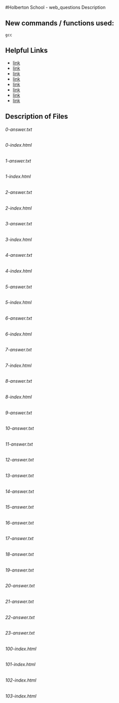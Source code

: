 #Holberton School - web_questions
Description

## New commands / functions used:
``gcc``

## Helpful Links
* [link](http://learn.shayhowe.com/html-css/)
* [link](https://www.codecademy.com/articles/html-inline-styles)
* [link](https://css-tricks.com/specifics-on-css-specificity/)
* [link](http://www.standardista.com/wp-content/uploads/2012/01/specificity3.pdf)
* [link](https://developer.mozilla.org/en-US/docs/Learn/HTML/Introduction_to_HTML)
* [link](https://developer.mozilla.org/en-US/docs/Learn/CSS)
* [link](https://developer.mozilla.org/en-US/)
* [link](https://css-tricks.com/centering-css-complete-guide/)

## Description of Files
<h6>0-answer.txt</h6>

<h6>0-index.html</h6>

<h6>1-answer.txt</h6>

<h6>1-index.html</h6>

<h6>2-answer.txt</h6>

<h6>2-index.html</h6>

<h6>3-answer.txt</h6>

<h6>3-index.html</h6>

<h6>4-answer.txt</h6>

<h6>4-index.html</h6>

<h6>5-answer.txt</h6>

<h6>5-index.html</h6>

<h6>6-answer.txt</h6>

<h6>6-index.html</h6>

<h6>7-answer.txt</h6>

<h6>7-index.html</h6>

<h6>8-answer.txt</h6>

<h6>8-index.html</h6>

<h6>9-answer.txt</h6>

<h6>10-answer.txt</h6>

<h6>11-answer.txt</h6>

<h6>12-answer.txt</h6>

<h6>13-answer.txt</h6>

<h6>14-answer.txt</h6>

<h6>15-answer.txt</h6>

<h6>16-answer.txt</h6>

<h6>17-answer.txt</h6>

<h6>18-answer.txt</h6>

<h6>19-answer.txt</h6>

<h6>20-answer.txt</h6>

<h6>21-answer.txt</h6>

<h6>22-answer.txt</h6>

<h6>23-answer.txt</h6>

<h6>100-index.html</h6>

<h6>101-index.html</h6>

<h6>102-index.html</h6>

<h6>103-index.html</h6>

